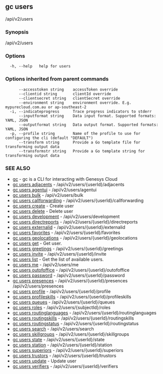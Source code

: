 ## gc users

/api/v2/users

### Synopsis

/api/v2/users

### Options

```
  -h, --help   help for users
```

### Options inherited from parent commands

```
      --accesstoken string    accessToken override
      --clientid string       clientId override
      --clientsecret string   clientSecret override
      --environment string    environment override. E.g. mypurecloud.com.au or ap-southeast-2
  -i, --indicateprogress      Trace progress indicators to stderr
      --inputformat string    Data input format. Supported formats: YAML, JSON
      --outputformat string   Data output format. Supported formats: YAML, JSON
  -p, --profile string        Name of the profile to use for configuring the cli (default "DEFAULT")
      --transform string      Provide a Go template file for transforming output data
      --transformstr string   Provide a Go template string for transforming output data
```

### SEE ALSO

* [gc](gc.html)	 - gc is a CLI for interacting with Genesys Cloud
* [gc users adjacents](gc_users_adjacents.html)	 - /api/v2/users/{userId}/adjacents
* [gc users agentui](gc_users_agentui.html)	 - /api/v2/users/agentui
* [gc users bulk](gc_users_bulk.html)	 - /api/v2/users/bulk
* [gc users callforwarding](gc_users_callforwarding.html)	 - /api/v2/users/{userId}/callforwarding
* [gc users create](gc_users_create.html)	 - Create user
* [gc users delete](gc_users_delete.html)	 - Delete user
* [gc users development](gc_users_development.html)	 - /api/v2/users/development
* [gc users directreports](gc_users_directreports.html)	 - /api/v2/users/{userId}/directreports
* [gc users externalid](gc_users_externalid.html)	 - /api/v2/users/{userId}/externalid
* [gc users favorites](gc_users_favorites.html)	 - /api/v2/users/{userId}/favorites
* [gc users geolocations](gc_users_geolocations.html)	 - /api/v2/users/{userId}/geolocations
* [gc users get](gc_users_get.html)	 - Get user.
* [gc users greetings](gc_users_greetings.html)	 - /api/v2/users/{userId}/greetings
* [gc users invite](gc_users_invite.html)	 - /api/v2/users/{userId}/invite
* [gc users list](gc_users_list.html)	 - Get the list of available users.
* [gc users me](gc_users_me.html)	 - /api/v2/users/me
* [gc users outofoffice](gc_users_outofoffice.html)	 - /api/v2/users/{userId}/outofoffice
* [gc users password](gc_users_password.html)	 - /api/v2/users/{userId}/password
* [gc users presences](gc_users_presences.html)	 - /api/v2/users/{userId}/presences /api/v2/users/presences
* [gc users profile](gc_users_profile.html)	 - /api/v2/users/{userId}/profile
* [gc users profileskills](gc_users_profileskills.html)	 - /api/v2/users/{userId}/profileskills
* [gc users queues](gc_users_queues.html)	 - /api/v2/users/{userId}/queues
* [gc users roles](gc_users_roles.html)	 - /api/v2/users/{subjectId}/roles
* [gc users routinglanguages](gc_users_routinglanguages.html)	 - /api/v2/users/{userId}/routinglanguages
* [gc users routingskills](gc_users_routingskills.html)	 - /api/v2/users/{userId}/routingskills
* [gc users routingstatus](gc_users_routingstatus.html)	 - /api/v2/users/{userId}/routingstatus
* [gc users search](gc_users_search.html)	 - /api/v2/users/search
* [gc users skillgroups](gc_users_skillgroups.html)	 - /api/v2/users/{userId}/skillgroups
* [gc users state](gc_users_state.html)	 - /api/v2/users/{userId}/state
* [gc users station](gc_users_station.html)	 - /api/v2/users/{userId}/station
* [gc users superiors](gc_users_superiors.html)	 - /api/v2/users/{userId}/superiors
* [gc users trustors](gc_users_trustors.html)	 - /api/v2/users/{userId}/trustors
* [gc users update](gc_users_update.html)	 - Update user
* [gc users verifiers](gc_users_verifiers.html)	 - /api/v2/users/{userId}/verifiers


